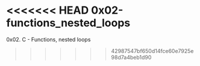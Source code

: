 <<<<<<< HEAD
0x02-functions_nested_loops
=======
0x02. C - Functions, nested loops
>>>>>>> 42987547bf650d14fce60e7925e98d7a4beb1d90
